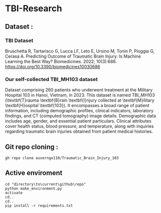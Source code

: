 # TBI-Research
## Dataset : 
### TBI Dataset
Bruschetta R, Tartarisco G, Lucca LF, Leto E, Ursino M, Tonin P, Pioggia G, Cerasa A. Predicting Outcome of Traumatic Brain Injury: Is Machine Learning the Best Way? Biomedicines. 2022; 10(3):686. https://doi.org/10.3390/biomedicines10030686
### Our self-collected TBI\_MH103 dataset
Dataset comprising 260 patients who underwent treatment at the Military Hospital 103 in Hanoi, Vietnam, in 2023. This dataset is named TBI\_MH103 (\textbf{T}rauma \textbf{B}rain \textbf{I}njury collected at \textbf{M}ilitary  \textbf{H}ospital \textbf{103}). It encompasses a broad range of patient information, including demographic profiles, clinical indicators, laboratory findings, and CT (computed tomography) image details. Demographic data includes age, gender, and essential patient particulars. Clinical attributes cover health status, blood pressure, and temperature, along with inquiries regarding traumatic brain injuries obtained from patient medical histories. 
## Git repo cloning :

```
gh repo clone auverngo110/Traumatic_Brain_Injury_103
```
## Active enviroment
```
cd "directory\to\current\github\repo"
python make_environment.py
activate
cd..
cd..
pip install -r requirements.txt
```

